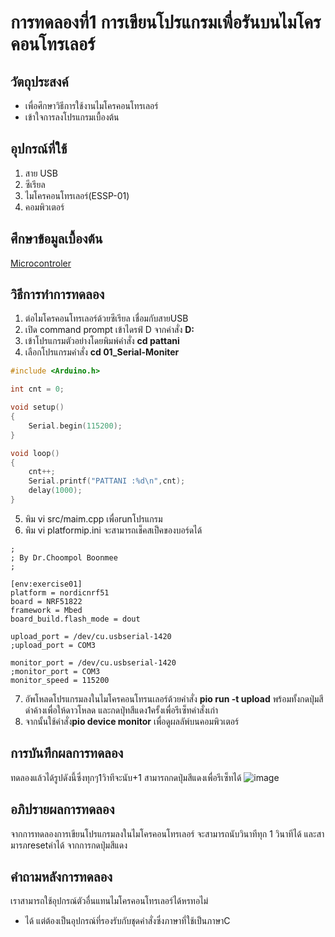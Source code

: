 # การทดลองที่1 การเขียนโปรแกรมเพื่อรันบนไมโครคอนโทรเลอร์

## วัตถุประสงค์
* เพื่อศึกษาวิธีการใช้งานไมโครคอนโทรเลอร์
* เข้าใจการลงโปรแกรมเบื้องต้น

## อุปกรณ์ที่ใช้
1.  สาย USB
2.  ซีเรียล
3.  ไมโครคอนโทรเลอร์(ESSP-01)
4.  คอมพิวเตอร์

## ศึกษาข้อมูลเบื้องต้น
[Microcontroler](https://youtu.be/NLIUsWLEpmg"Microcontroller")

## วิธีการทำการทดลอง
1. ต่อไมโครคอนโทรเลอร์ด้วยซีเรียล เชื่อมกับสายUSB
2. เปิด command prompt เข้าไดรฟ์ D จากคำสั่ง **D:**
3. เข้าโปรแกรมตัวอย่างโดยพิมพ์คำสั่ง **cd pattani**
4. เลือกโปรแกรมคำสั่ง **cd 01_Serial-Moniter** 
```c
#include <Arduino.h>

int cnt = 0;

void setup()
{
	Serial.begin(115200);
}

void loop()
{
	cnt++;
	Serial.printf("PATTANI :%d\n",cnt);
	delay(1000);
}
```
5. พิม vi src/maim.cpp เพื่อrunโปรแกรม
6. พิม vi platformip.ini จะสามารถเช็คสเป็คของบอร์ดได้
```; IOT for KIDS
;
; By Dr.Choompol Boonmee
; 

[env:exercise01]
platform = nordicnrf51
board = NRF51822
framework = Mbed	
board_build.flash_mode = dout

upload_port = /dev/cu.usbserial-1420
;upload_port = COM3

monitor_port = /dev/cu.usbserial-1420
;monitor_port = COM3
monitor_speed = 115200
```
7. อัพโหลดโปรแกรมลงในไมโครคอนโทรนเลอร์ด้วยคำสั่ง **pio run -t upload** พร้อมทั้งกดปุ่มสีดำค้างเพื่อให้ดาวโหลด และกดปุ่ทสีแดง1ครั้งเพื่อรีเซ็ทคำสั่งเก่า
8. จากนั้นใช้คำสั่ง**pio device monitor** เพื่อดูผลลัพ์บนคอมพิวเตอร์


## การบันทึกผลการทดลอง
ทดลองแล้วได้รูปดังนี้ซึ่งทุกๆ1วิาทีจะนับ+1 สามารถกดปุ่มสีแดงเพื่อรีเซ็ทได้
![image](https://i.imgur.com/qVYlVLv.jpg)

## อภิปรายผลการทดลอง
 จากการทดลองการเขียนโปรแกรมลงในไมโครคอนโทรเลอร์ จะสามารถนับวินาทีทุก 1 วินาทีได้ และสามารภresetค่าได้ จากการกดปุ่มสีแดง

## คำถามหลังการทดลอง
เราสามารถใช้อุปกรณ์ตัวอื่นแทนไมโครคอนโทรเลอร์ได้หรทอไม่
* ได้ แต่ต้องเป็นอุปกรณ์ที่รองรับกับชุดคำสั่งซึ่งภาษาที่ใช้เป็นภาษาC
